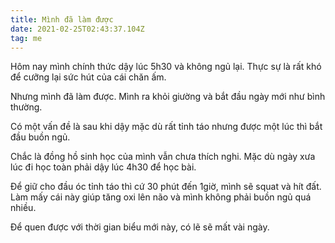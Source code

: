 ```yaml
---
title: Mình đã làm được
date: 2021-02-25T02:43:37.104Z
tag: me
---
```

Hôm nay mình chính thức dậy lúc 5h30 và không ngủ lại. Thực sự là rất khó để cưỡng lại sức hút của cái chăn ấm.

Nhưng mình đã làm được. Mình ra khỏi giường và bắt đầu ngày mới như bình thường.

Có một vấn đề là sau khi dậy mặc dù rất tỉnh táo nhưng được một lúc thì bắt đầu buồn ngủ.

Chắc là đồng hồ sinh học của mình vẫn chưa thích nghi. Mặc dù ngày xưa lúc đi học toàn phải dậy lúc 4h30 để học bài.

Để giữ cho đầu óc tỉnh táo thì cứ 30 phút đến 1giờ, mình sẽ squat và hít đất. Làm mấy cái này giúp tăng oxi lên não và mình không phải buồn ngủ quá nhiều.

Để quen được với thời gian biểu mới này, có lẽ sẽ mất vài ngày.